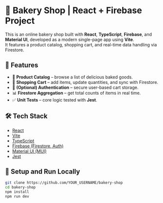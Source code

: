 # 🥐 Bakery Shop | React + Firebase Project

This is an online bakery shop built with **React**, **TypeScript**, **Firebase**, and **Material UI**, developed as a modern single-page app using **Vite**.  
It features a product catalog, shopping cart, and real-time data handling via Firestore.

## 🚀 Features

- 🍞 **Product Catalog** – browse a list of delicious baked goods.
- 🛒 **Shopping Cart** – add items, update quantities, and sync with Firestore.
- 🔐 **(Optional) Authentication** – secure user-based cart storage.
- 📊 **Firestore Aggregation** – get total counts of items in real time.
- ✅ **Unit Tests** – core logic tested with **Jest**.

## 🛠️ Tech Stack

- [React](https://reactjs.org/)
- [Vite](https://vitejs.dev/)
- [TypeScript](https://www.typescriptlang.org/)
- [Firebase (Firestore, Auth)](https://firebase.google.com/)
- [Material UI (MUI)](https://mui.com/)
- [Jest](https://jestjs.io/)

## 🔧 Setup and Run Locally

```bash
git clone https://github.com/YOUR_USERNAME/bakery-shop
cd bakery-shop
npm install
npm run dev
